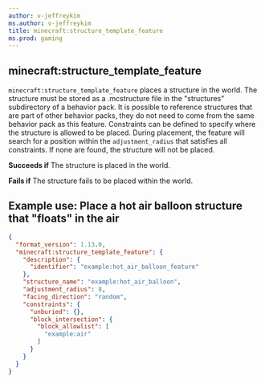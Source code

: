 ```yaml
---
author: v-jeffreykim
ms.author: v-jeffreykim
title: minecraft:structure_template_feature
ms.prod: gaming
---
```


## minecraft:structure_template_feature

`minecraft:structure_template_feature` places a structure in the world. The structure must be stored as a .mcstructure file in the "structures" subdirectory of a behavior pack. It is possible to reference structures that are part of other behavior packs, they do not need to come from the same behavior pack as this feature. Constraints can be defined to specify where the structure is allowed to be placed. During placement, the feature will search for a position within the `adjustment_radius` that satisfies all constraints. If none are found, the structure will not be placed.

**Succeeds if**
The structure is placed in the world.

**Fails if**
The structure fails to be placed within the world.

## Example use: Place a hot air balloon structure that "floats" in the air

```json
{
  "format_version": 1.13.0,
  "minecraft:structure_template_feature": {
    "description": {
      "identifier": "example:hot_air_balloon_feature"
    },
    "structure_name": "example:hot_air_balloon",
    "adjustment_radius": 8,
    "facing_direction": "random",
    "constraints": {
      "unburied": {},
      "block_intersection": {
        "block_allowlist": [
          "example:air"
        ]
      }
    }
  }
}
```
